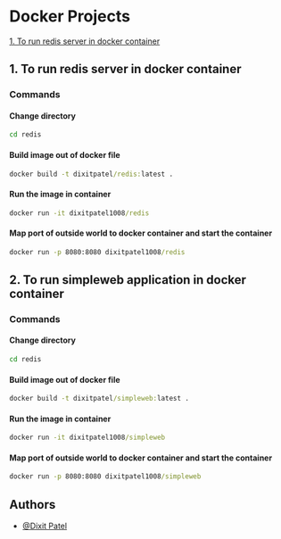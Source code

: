 
# Docker Projects


[1. To run redis server in docker container](###Commands)
## 1. To run redis server in docker container 

### Commands

#### Change directory
```cmd
cd redis
```

#### Build image out of docker file
```cmd
docker build -t dixitpatel/redis:latest .
```
#### Run the image in container
```cmd
docker run -it dixitpatel1008/redis
```
#### Map port of outside world to docker container and start the container
```cmd
docker run -p 8080:8080 dixitpatel1008/redis
```
## 2. To run simpleweb application in docker container 

### Commands

#### Change directory
```cmd
cd redis
```
#### Build image out of docker file
```cmd
docker build -t dixitpatel/simpleweb:latest .
```
#### Run the image in container
```cmd
docker run -it dixitpatel1008/simpleweb
```
#### Map port of outside world to docker container and start the container
```cmd
docker run -p 8080:8080 dixitpatel1008/simpleweb
```
## Authors
- [@Dixit Patel](https://github.com/Dixit-Patel-1990/Docker)
